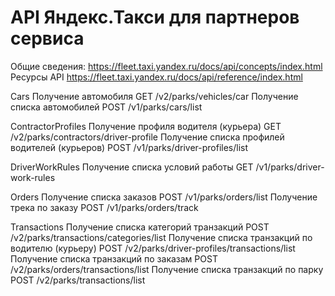 # API Яндекс.Такси для партнеров сервиса


Общие сведения: https://fleet.taxi.yandex.ru/docs/api/concepts/index.html
Ресурсы API https://fleet.taxi.yandex.ru/docs/api/reference/index.html

Cars
Получение автомобиля	GET /v2/parks/vehicles/car
Получение списка автомобилей	POST /v1/parks/cars/list

ContractorProfiles
Получение профиля водителя (курьера)	GET /v2/parks/contractors/driver-profile
Получение списка профилей водителей (курьеров)	POST /v1/parks/driver-profiles/list

DriverWorkRules
Получение списка условий работы	GET /v1/parks/driver-work-rules

Orders
Получение списка заказов	POST /v1/parks/orders/list
Получение трека по заказу	POST /v1/parks/orders/track

Transactions
Получение списка категорий транзакций	POST /v2/parks/transactions/categories/list
Получение списка транзакций по водителю (курьеру)	POST /v2/parks/driver-profiles/transactions/list
Получение списка транзакций по заказам	POST /v2/parks/orders/transactions/list
Получение списка транзакций по парку	POST /v2/parks/transactions/list

